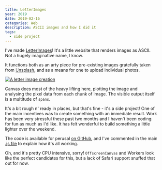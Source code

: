 ```yaml
---
title: LetterImages
year: 2019
date: 2019-02-16
categories: Web
description: ASCII images and how I did it
tags:
  - side project
---
```


I've made [LetterImages](https://letterimages.netlify.com/)! It's a little website that renders images as ASCII. Not a hugely imaginative name, I know.

It functions both as an arty piece for pre-existing images gratefully taken from [Unsplash](https://unsplash.com/t/people), and as a means for one to upload individual photos.

[![A letter image creation](/images/blog/letterimages.jpg)](https://letterimages.netlify.com/)

Canvas does most of the heavy lifting here, plotting the image and analysing the pixel data from each chunk of image. The visible output itself is a multitude of `spans`.

It's a bit rough n' ready in places, but that's fine - it's a side project! One of the main incentives was to create something with an immediate result. Work has been very stressful these past two months and I haven't been coding for fun as much as I'd like. It has felt wonderful to build something a little lighter over the weekend.

The code is available for perusal [on GitHub](https://github.com/trys/LetterImages), and I've commented in the main [.js file](https://github.com/trys/LetterImages/blob/master/letter-image.js) to explain how it's all working.

Oh, and it's pretty CPU intensive, sorry! `OffscreenCanvas` and Workers look like the perfect candidates for this, but a lack of Safari support snuffed that out for now.
